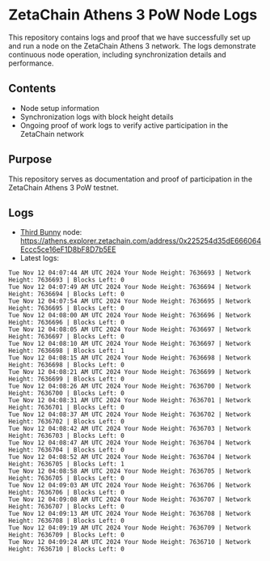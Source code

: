 # ZetaChain Athens 3 PoW Node Logs
This repository contains logs and proof that we have successfully set up and run a node on the ZetaChain Athens 3 network. The logs demonstrate continuous node operation, including synchronization details and performance.

## Contents
- Node setup information
- Synchronization logs with block height details
- Ongoing proof of work logs to verify active participation in the ZetaChain network

## Purpose
This repository serves as documentation and proof of participation in the ZetaChain Athens 3 PoW testnet.

## Logs

- [Third Bunny](https://thirdbunny.xyz/) node: https://athens.explorer.zetachain.com/address/0x225254d35dE666064Eccc5ce16eF1D8bF8D7b5EE
- Latest logs:
```
Tue Nov 12 04:07:44 AM UTC 2024 Your Node Height: 7636693 | Network Height: 7636693 | Blocks Left: 0
Tue Nov 12 04:07:49 AM UTC 2024 Your Node Height: 7636694 | Network Height: 7636694 | Blocks Left: 0
Tue Nov 12 04:07:54 AM UTC 2024 Your Node Height: 7636695 | Network Height: 7636695 | Blocks Left: 0
Tue Nov 12 04:08:00 AM UTC 2024 Your Node Height: 7636696 | Network Height: 7636696 | Blocks Left: 0
Tue Nov 12 04:08:05 AM UTC 2024 Your Node Height: 7636697 | Network Height: 7636697 | Blocks Left: 0
Tue Nov 12 04:08:10 AM UTC 2024 Your Node Height: 7636697 | Network Height: 7636698 | Blocks Left: 1
Tue Nov 12 04:08:15 AM UTC 2024 Your Node Height: 7636698 | Network Height: 7636698 | Blocks Left: 0
Tue Nov 12 04:08:21 AM UTC 2024 Your Node Height: 7636699 | Network Height: 7636699 | Blocks Left: 0
Tue Nov 12 04:08:26 AM UTC 2024 Your Node Height: 7636700 | Network Height: 7636700 | Blocks Left: 0
Tue Nov 12 04:08:31 AM UTC 2024 Your Node Height: 7636701 | Network Height: 7636701 | Blocks Left: 0
Tue Nov 12 04:08:37 AM UTC 2024 Your Node Height: 7636702 | Network Height: 7636702 | Blocks Left: 0
Tue Nov 12 04:08:42 AM UTC 2024 Your Node Height: 7636703 | Network Height: 7636703 | Blocks Left: 0
Tue Nov 12 04:08:47 AM UTC 2024 Your Node Height: 7636704 | Network Height: 7636704 | Blocks Left: 0
Tue Nov 12 04:08:52 AM UTC 2024 Your Node Height: 7636704 | Network Height: 7636705 | Blocks Left: 1
Tue Nov 12 04:08:58 AM UTC 2024 Your Node Height: 7636705 | Network Height: 7636705 | Blocks Left: 0
Tue Nov 12 04:09:03 AM UTC 2024 Your Node Height: 7636706 | Network Height: 7636706 | Blocks Left: 0
Tue Nov 12 04:09:08 AM UTC 2024 Your Node Height: 7636707 | Network Height: 7636707 | Blocks Left: 0
Tue Nov 12 04:09:13 AM UTC 2024 Your Node Height: 7636708 | Network Height: 7636708 | Blocks Left: 0
Tue Nov 12 04:09:19 AM UTC 2024 Your Node Height: 7636709 | Network Height: 7636709 | Blocks Left: 0
Tue Nov 12 04:09:24 AM UTC 2024 Your Node Height: 7636710 | Network Height: 7636710 | Blocks Left: 0
```
